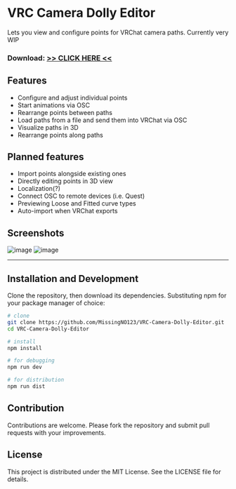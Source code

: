 # VRC Camera Dolly Editor

Lets you view and configure points for VRChat camera paths. Currently very WIP

### Download: [>> CLICK HERE <<](https://github.com/MissingNO123/VRC-Camera-Dolly-Editor/releases/download/v0.1.1/VRCCameraDollyEditor-v0.1.1-Windows.zip)

## Features

- Configure and adjust individual points
- Start animations via OSC
- Rearrange points between paths
- Load paths from a file and send them into VRChat via OSC
- Visualize paths in 3D
- Rearrange points along paths

## Planned features

- Import points alongside existing ones
- Directly editing points in 3D view
- Localization(?)
- Connect OSC to remote devices (i.e. Quest)
- Previewing Loose and Fitted curve types
- Auto-import when VRChat exports
  
## Screenshots
![image](https://github.com/user-attachments/assets/e8681096-0342-45f1-a778-1ab0f5b33e67)
![image](https://github.com/user-attachments/assets/88a7f026-527a-4178-9e94-3392f7ef69a8)

__                                          __

## Installation and Development

Clone the repository, then download its dependencies.
Substituting npm for your package manager of choice:

```bash
# clone
git clone https://github.com/MissingNO123/VRC-Camera-Dolly-Editor.git
cd VRC-Camera-Dolly-Editor

# install
npm install

# for debugging
npm run dev

# for distribution
npm run dist
```

## Contribution

Contributions are welcome. Please fork the repository and submit pull requests with your improvements.

## License

This project is distributed under the MIT License. See the LICENSE file for details.
